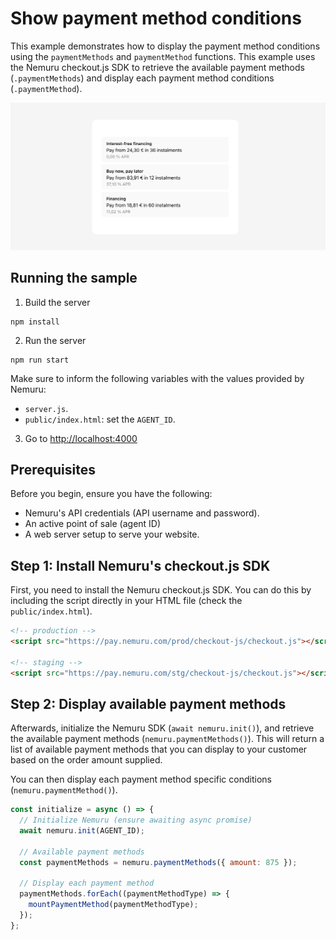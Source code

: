 # Show payment method conditions

This example demonstrates how to display the payment method conditions using the `paymentMethods` and `paymentMethod` functions. This example uses the Nemuru checkout.js SDK to retrieve the available payment methods (`.paymentMethods`) and display each payment method conditions (`.paymentMethod`).

![alt text](docs/payment-methods.png)

## Running the sample

1. Build the server

```shell
npm install
```

2. Run the server

```shell
npm run start
```

Make sure to inform the following variables with the values provided by Nemuru:

- `server.js`.
- `public/index.html`: set the `AGENT_ID`.

3. Go to [http://localhost:4000](http://localhost:4000)

## Prerequisites

Before you begin, ensure you have the following:

- Nemuru's API credentials (API username and password).
- An active point of sale (agent ID)
- A web server setup to serve your website.

## Step 1: Install Nemuru's checkout.js SDK

First, you need to install the Nemuru checkout.js SDK. You can do this by including the script directly in your HTML file (check the `public/index.html`).

```html
<!-- production -->
<script src="https://pay.nemuru.com/prod/checkout-js/checkout.js"></script>

<!-- staging -->
<script src="https://pay.nemuru.com/stg/checkout-js/checkout.js"></script>
```

## Step 2: Display available payment methods

Afterwards, initialize the Nemuru SDK (`await nemuru.init()`), and retrieve the available payment methods (`nemuru.paymentMethods()`). This will return a list of available payment methods that you can display to your customer based on the order amount supplied.

You can then display each payment method specific conditions (`nemuru.paymentMethod()`).

```javascript
const initialize = async () => {
  // Initialize Nemuru (ensure awaiting async promise)
  await nemuru.init(AGENT_ID);

  // Available payment methods
  const paymentMethods = nemuru.paymentMethods({ amount: 875 });

  // Display each payment method
  paymentMethods.forEach((paymentMethodType) => {
    mountPaymentMethod(paymentMethodType);
  });
};
```

